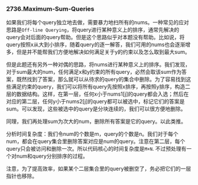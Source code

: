 ### 2736.Maximum-Sum-Queries

如果我们将每个query独立地去做，需要暴力地扫所有的nums。一种常见的应对思路是`Off-line Querying`，将query进行某种意义上的排序，通常先解决的query会对后面的query帮助。但是这个思路似乎对本题没有帮助。比如说，将query按照x从大到小排序，随着query的逐一解答，我们可用的nums也会逐渐增多，但是并不能帮我们方便地解决如何满足关于y的约束以及怎么取到最大sum。

但是此题还有另外一种对偶的思路，将nums进行某种意义上的排序。我们发现，对于sum最大的num，任何满足x和y约束的所有query，必然会取该sum作为答案，既然找到了答案，那么就可以从待求的query的集合中删除。为了容易找到这些满足约束的query，我们可以将所有query先按照x排序，再按照y排序，构造二层的数据结构。这样，在第一层，任何x小于nums1[j]的query都会入选；然后在对应的第二层，任何y小于nums2[j]的query都可以被选中，标记它们的答案是sum。可以发现，这些被选中的query是分块连续的，我们可以很方便地删除。

同理，我们再处理sum为次大的num，删除所有答案是它的query。以此类推。

分析时间复杂度：我们令num的个数是m，query的个数是n。我们对于每个num，都会在query集合里删除答案对应是num的query。注意在第二层，每个query只会被访问和删除一次。所以代码核心的时间复杂度是`M+N`. 不过预处理有一个对num和query分别排序的过程。

注意，为了提高效率，如果某个二层集合里的query被删空了，务必把它们的一层指针也移除。
